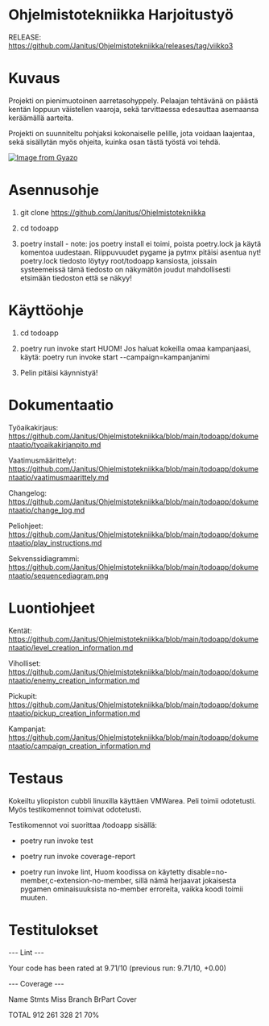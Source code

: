 # Ohjelmistotekniikka Harjoitustyö

RELEASE: https://github.com/Janitus/Ohjelmistotekniikka/releases/tag/viikko3

# Kuvaus

Projekti on pienimuotoinen aarretasohyppely. Pelaajan tehtävänä on päästä kentän loppuun väistellen vaaroja, sekä tarvittaessa edesauttaa asemaansa keräämällä aarteita.

Projekti on suunniteltu pohjaksi kokonaiselle pelille, jota voidaan laajentaa, sekä sisällytän myös ohjeita, kuinka osan tästä työstä voi tehdä.

[![Image from Gyazo](https://i.gyazo.com/e9a80c4f501d88a06dd115912026376c.gif)](https://gyazo.com/e9a80c4f501d88a06dd115912026376c)

# Asennusohje

1. git clone https://github.com/Janitus/Ohjelmistotekniikka

2. cd todoapp

3. poetry install - note: jos poetry install ei toimi, poista poetry.lock ja käytä komentoa uudestaan. Riippuvuudet pygame ja pytmx pitäisi asentua nyt! poetry.lock tiedosto löytyy root/todoapp kansiosta, joissain systeemeissä tämä tiedosto on näkymätön joudut mahdollisesti etsimään tiedoston että se näkyy!

# Käyttöohje

1. cd todoapp

2. poetry run invoke start HUOM! Jos haluat kokeilla omaa kampanjaasi, käytä: poetry run invoke start --campaign=kampanjanimi

3. Pelin pitäisi käynnistyä!


# Dokumentaatio

Työaikakirjaus: https://github.com/Janitus/Ohjelmistotekniikka/blob/main/todoapp/dokumentaatio/tyoaikakirjanpito.md

Vaatimusmäärittelyt: https://github.com/Janitus/Ohjelmistotekniikka/blob/main/todoapp/dokumentaatio/vaatimusmaarittely.md

Changelog: https://github.com/Janitus/Ohjelmistotekniikka/blob/main/todoapp/dokumentaatio/change_log.md

Peliohjeet: https://github.com/Janitus/Ohjelmistotekniikka/blob/main/todoapp/dokumentaatio/play_instructions.md

Sekvenssidiagrammi: https://github.com/Janitus/Ohjelmistotekniikka/blob/main/todoapp/dokumentaatio/sequencediagram.png

# Luontiohjeet

Kentät: https://github.com/Janitus/Ohjelmistotekniikka/blob/main/todoapp/dokumentaatio/level_creation_information.md

Viholliset: https://github.com/Janitus/Ohjelmistotekniikka/blob/main/todoapp/dokumentaatio/enemy_creation_information.md

Pickupit: https://github.com/Janitus/Ohjelmistotekniikka/blob/main/todoapp/dokumentaatio/pickup_creation_information.md

Kampanjat: https://github.com/Janitus/Ohjelmistotekniikka/blob/main/todoapp/dokumentaatio/campaign_creation_information.md



# Testaus

Kokeiltu yliopiston cubbli linuxilla käyttäen VMWarea. Peli toimii odotetusti. Myös testikomennot toimivat odotetusti.

Testikomennot voi suorittaa /todoapp sisällä:

- poetry run invoke test

- poetry run invoke coverage-report

- poetry run invoke lint, Huom koodissa on käytetty disable=no-member,c-extension-no-member, sillä nämä herjaavat jokaisesta pygamen ominaisuuksista no-member erroreita, vaikka koodi toimii muuten.

# Testitulokset

--- Lint ---

Your code has been rated at 9.71/10 (previous run: 9.71/10, +0.00)

--- Coverage ---

Name                        Stmts   Miss Branch BrPart  Cover

TOTAL                         912    261    328     21    70%
